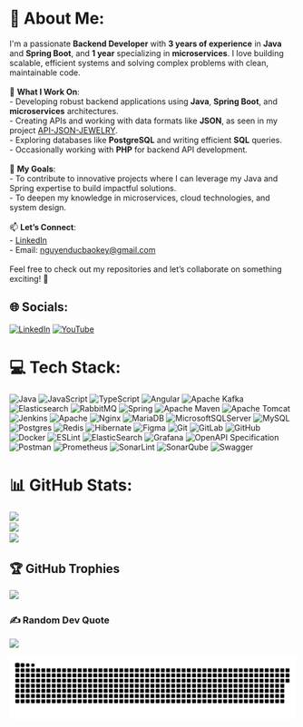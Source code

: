 # 💫 About Me:
I'm a passionate **Backend Developer** with **3 years of experience** in **Java** and **Spring Boot**, and **1 year** specializing in **microservices**. I love building scalable, efficient systems and solving complex problems with clean, maintainable code.<br><br>🔧 **What I Work On**:<br>- Developing robust backend applications using **Java**, **Spring Boot**, and **microservices** architectures.<br>- Creating APIs and working with data formats like **JSON**, as seen in my project [API-JSON-JEWELRY](https://github.com/baotuyloan1/API-JSON-JEWELRY).<br>- Exploring databases like **PostgreSQL** and writing efficient **SQL** queries.<br>- Occasionally working with **PHP** for backend API development.<br><br>🌟 **My Goals**:<br>- To contribute to innovative projects where I can leverage my Java and Spring expertise to build impactful solutions.<br>- To deepen my knowledge in microservices, cloud technologies, and system design.<br><br>📫 **Let’s Connect**:<br>- [LinkedIn](www.linkedin.com/in/nguyen-duc-bao-286039195)  <br>- Email: nguyenducbaokey@gmail.com<br><br>Feel free to check out my repositories and let’s collaborate on something exciting! 🚀


## 🌐 Socials:
[![LinkedIn](https://img.shields.io/badge/LinkedIn-%230077B5.svg?logo=linkedin&logoColor=white)](https://linkedin.com/in/nguyen-duc-bao-286039195) [![YouTube](https://img.shields.io/badge/YouTube-%23FF0000.svg?logo=YouTube&logoColor=white)](https://youtube.com/@nocodeid) 

# 💻 Tech Stack:
![Java](https://img.shields.io/badge/java-%23ED8B00.svg?style=plastic&logo=openjdk&logoColor=white) ![JavaScript](https://img.shields.io/badge/javascript-%23323330.svg?style=plastic&logo=javascript&logoColor=%23F7DF1E) ![TypeScript](https://img.shields.io/badge/typescript-%23007ACC.svg?style=plastic&logo=typescript&logoColor=white) ![Angular](https://img.shields.io/badge/angular-%23DD0031.svg?style=plastic&logo=angular&logoColor=white) ![Apache Kafka](https://img.shields.io/badge/Apache%20Kafka-000?style=plastic&logo=apachekafka) ![Elasticsearch](https://img.shields.io/badge/elasticsearch-%230377CC.svg?style=plastic&logo=elasticsearch&logoColor=white) ![RabbitMQ](https://img.shields.io/badge/rabbitmq-FF6600?style=plastic&logo=rabbitmq&logoColor=white) ![Spring](https://img.shields.io/badge/spring-%236DB33F.svg?style=plastic&logo=spring&logoColor=white) ![Apache Maven](https://img.shields.io/badge/Apache%20Maven-C71A36?style=plastic&logo=Apache%20Maven&logoColor=white) ![Apache Tomcat](https://img.shields.io/badge/apache%20tomcat-%23F8DC75.svg?style=plastic&logo=apache-tomcat&logoColor=black) ![Jenkins](https://img.shields.io/badge/jenkins-%232C5263.svg?style=plastic&logo=jenkins&logoColor=white) ![Apache](https://img.shields.io/badge/apache-%23D42029.svg?style=plastic&logo=apache&logoColor=white) ![Nginx](https://img.shields.io/badge/nginx-%23009639.svg?style=plastic&logo=nginx&logoColor=white) ![MariaDB](https://img.shields.io/badge/MariaDB-003545?style=plastic&logo=mariadb&logoColor=white) ![MicrosoftSQLServer](https://img.shields.io/badge/Microsoft%20SQL%20Server-CC2927?style=plastic&logo=microsoft%20sql%20server&logoColor=white) ![MySQL](https://img.shields.io/badge/mysql-4479A1.svg?style=plastic&logo=mysql&logoColor=white) ![Postgres](https://img.shields.io/badge/postgres-%23316192.svg?style=plastic&logo=postgresql&logoColor=white) ![Redis](https://img.shields.io/badge/redis-%23DD0031.svg?style=plastic&logo=redis&logoColor=white) ![Hibernate](https://img.shields.io/badge/Hibernate-59666C?style=plastic&logo=Hibernate&logoColor=white) ![Figma](https://img.shields.io/badge/figma-%23F24E1E.svg?style=plastic&logo=figma&logoColor=white) ![Git](https://img.shields.io/badge/git-%23F05033.svg?style=plastic&logo=git&logoColor=white) ![GitLab](https://img.shields.io/badge/gitlab-%23181717.svg?style=plastic&logo=gitlab&logoColor=white) ![GitHub](https://img.shields.io/badge/github-%23121011.svg?style=plastic&logo=github&logoColor=white) ![Docker](https://img.shields.io/badge/docker-%230db7ed.svg?style=plastic&logo=docker&logoColor=white) ![ESLint](https://img.shields.io/badge/ESLint-4B3263?style=plastic&logo=eslint&logoColor=white) ![ElasticSearch](https://img.shields.io/badge/-ElasticSearch-005571?style=plastic&logo=elasticsearch) ![Grafana](https://img.shields.io/badge/grafana-%23F46800.svg?style=plastic&logo=grafana&logoColor=white) ![OpenAPI Specification](https://img.shields.io/badge/openapiinitiative-%23000000.svg?style=plastic&logo=openapiinitiative&logoColor=white) ![Postman](https://img.shields.io/badge/Postman-FF6C37?style=plastic&logo=postman&logoColor=white) ![Prometheus](https://img.shields.io/badge/Prometheus-E6522C?style=plastic&logo=Prometheus&logoColor=white) ![SonarLint](https://img.shields.io/badge/SonarLint-CB2029?style=plastic&logo=SONARLINT&logoColor=white) ![SonarQube](https://img.shields.io/badge/SonarQube-black?style=plastic&logo=sonarqube&logoColor=4E9BCD) ![Swagger](https://img.shields.io/badge/-Swagger-%23Clojure?style=plastic&logo=swagger&logoColor=white)
# 📊 GitHub Stats:
![](https://github-readme-stats.vercel.app/api?username=baonguyenduc99&theme=github_dark&hide_border=false&include_all_commits=true&count_private=true)<br/>
![](https://nirzak-streak-stats.vercel.app/?user=baonguyenduc99&theme=github_dark&hide_border=false)<br/>
![](https://github-readme-stats.vercel.app/api/top-langs/?username=baonguyenduc99&theme=github_dark&hide_border=false&include_all_commits=true&count_private=true&layout=compact)

## 🏆 GitHub Trophies
![](https://github-profile-trophy.vercel.app/?username=baonguyenduc99&theme=radical&no-frame=false&no-bg=true&margin-w=4)

### ✍️ Random Dev Quote
![](https://quotes-github-readme.vercel.app/api?type=horizontal&theme=radical)

<!-- Proudly created with GPRM ( https://gprm.itsvg.in ) -->

<picture>
  <source media="(prefers-color-scheme: dark)" srcset="https://raw.githubusercontent.com/baonguyenduc99/baonguyenduc99/refs/heads/output/github-snake-dark.svg" />
  <source media="(prefers-color-scheme: light)" srcset="https://raw.githubusercontent.com/baonguyenduc99/baonguyenduc99/refs/heads/output/github-snake.svg" />
  <img alt="github-snake" src="https://raw.githubusercontent.com/baonguyenduc99/baonguyenduc99/refs/heads/output/github-snake.svg" />
</picture>
